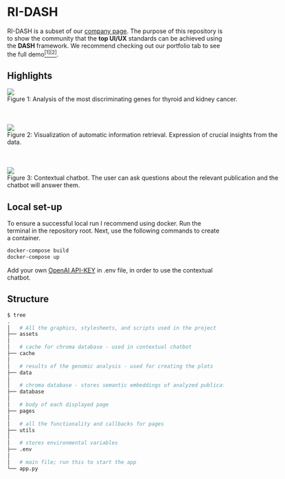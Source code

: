 # RI-DASH
RI-DASH is a subset of our [company page](https://biomedical.dev6.rightinformation.com/). The purpose of this repository is to show the community that the **top UI/UX** standards can be achieved using the **DASH** framework. We recommend checking out our portfolio tab to see the full demo[<sup>\[1\]</sup>](https://biomedical.dev6.rightinformation.com/genomic-analysis)[<sup>\[2\]</sup>](https://biomedical.dev6.rightinformation.com/lipidomic-analysis).

## Highlights
<div style="display: grid">
    <div style="display: grid; width: 650px; margin-left: auto; margin-right: auto">
        <img src="https://live.staticflickr.com/65535/53065642139_efa415c4b5_c.jpg">
        Figure 1: Analysis of the most discriminating genes for thyroid and kidney cancer.
    </div>
    <div style="display: grid; width: 650px; margin-left: auto; margin-right: auto; padding-top: 50px">
        <img src="https://live.staticflickr.com/65535/53065475846_636596ae50_h.jpg">
        Figure 2: Visualization of automatic information retrieval. Expression of crucial insights from the data.
    </div>
    <div style="display: grid; width: 650px; margin-left: auto; margin-right: auto; padding-top: 50px"> 
        <img src="https://live.staticflickr.com/65535/53065855240_ebc2acf556_h.jpg">
        Figure 3: Contextual chatbot. The user can ask questions about the relevant publication and the chatbot will answer them.
    </div>
</div>

## Local set-up
To ensure a successful local run I recommend using docker. Run the terminal in the repository root. Next, use the following commands to create a container.
```bash
docker-compose build
docker-compose up
```

Add your own [OpenAI API-KEY](https://openai.com/blog/openai-api) in .env file, in order to use the contextual chatbot.


## Structure
```bash
$ tree
.
│   # All the graphics, stylesheets, and scripts used in the project
├── assets
│
│   # cache for chroma database - used in contextual chatbot
├── cache
│
│   # results of the genomic analysis - used for creating the plots
├── data
│
│   # chroma database - stores semantic embeddings of analyzed publications chunks
├── database
│
│   # body of each displayed page
├── pages
│
│   # all the functionality and callbacks for pages
├── utils
│
│   # stores environmental variables
├── .env
│
│   # main file; run this to start the app
└── app.py
```
